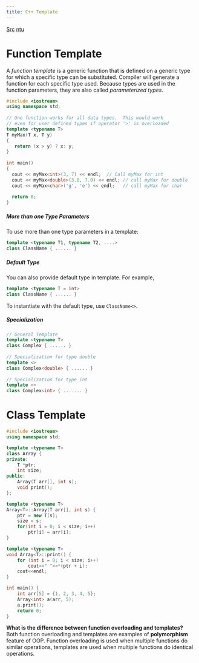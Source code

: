 ```yaml
---
title: C++ Template
---
```

[Src](https://www.geeksforgeeks.org/templates-cpp/)
[ntu](https://www3.ntu.edu.sg/home/ehchua/programming/cpp/cp8_Template.html)
# Function Template
A _function template_ is a generic function that is defined on a generic type for which a specific type can be substituted. Compiler will generate a function for each specific type used. Because types are used in the function parameters, they are also called _parameterized types_.
```c++
#include <iostream>
using namespace std;
 
// One function works for all data types.  This would work
// even for user defined types if operator '>' is overloaded
template <typename T>
T myMax(T x, T y)
{
   return (x > y) ? x: y;
}
 
int main()
{
  cout << myMax<int>(3, 7) << endl;  // Call myMax for int
  cout << myMax<double>(3.0, 7.0) << endl; // call myMax for double
  cout << myMax<char>('g', 'e') << endl;   // call myMax for char
 
  return 0;
}
```
##### More than one Type Parameters
To use more than one type parameters in a template:
```cpp
template <typename T1, typename T2, ....>
class ClassName { ...... }
```

##### Default Type
You can also provide default type in template. For example,
```cpp
template <typename T = int>
class ClassName { ...... }
```
To instantiate with the default type, use `ClassName<>`.

##### Specialization

```cpp
// General Template
template <typename T>
class Complex { ...... }
 
// Specialization for type double
template <>
class Complex<double> { ...... }
 
// Specialization for type int
template <>
class Complex<int> { ....... }
```

# Class Template
```c++
#include <iostream>
using namespace std;

template <typename T>
class Array {
private:
	T *ptr;
	int size;
public:
	Array(T arr[], int s);
	void print();
};

template <typename T>
Array<T>::Array(T arr[], int s) {
	ptr = new T[s];
	size = s;
	for(int i = 0; i < size; i++)
		ptr[i] = arr[i];
}

template <typename T>
void Array<T>::print() {
	for (int i = 0; i < size; i++)
		cout<<" "<<*(ptr + i);
	cout<<endl;
}

int main() {
	int arr[5] = {1, 2, 3, 4, 5};
	Array<int> a(arr, 5);
	a.print();
	return 0;
}
```
**What is the difference between function overloading and templates?**   
Both function overloading and templates are examples of **polymorphism** feature of OOP. Function overloading is used when multiple functions do similar operations, templates are used when multiple functions do identical operations.
